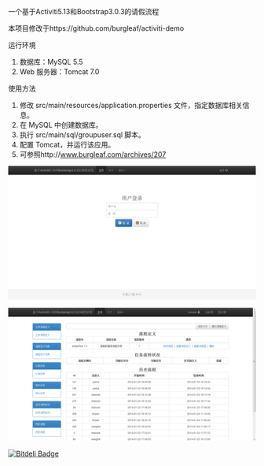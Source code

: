 一个基于Activiti5.13和Bootstrap3.0.3的请假流程

本项目修改于https://github.com/burgleaf/activiti-demo

运行环境

1. 数据库：MySQL 5.5
2. Web 服务器：Tomcat 7.0

使用方法

1. 修改 src/main/resources/application.properties 文件，指定数据库相关信息。
2. 在 MySQL 中创建数据库。
3. 执行 src/main/sql/groupuser.sql 脚本。
4. 配置 Tomcat，并运行该应用。
5. 可参照http://www.burgleaf.com/archives/207 

![src/main/resources/snapshots/login.png](src/main/resources/snapshots/login.png)

![src/main/resources/snapshots/main.png](src/main/resources/snapshots/main.png)

[![Bitdeli Badge](https://d2weczhvl823v0.cloudfront.net/sxyx2008/activiti-demo/trend.png)](https://bitdeli.com/free "Bitdeli Badge")

